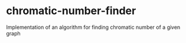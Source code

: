 # chromatic-number-finder
Implementation of an algorithm for finding chromatic number of a given graph
